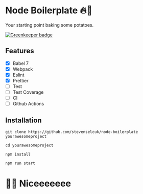 # Node Boilerplate 🔥🥔

Your starting point baking some potatoes.

[![Greenkeeper badge](https://badges.greenkeeper.io/stevenselcuk/node-boilerplate.svg)](https://greenkeeper.io/)

## Features

- [x] Babel 7
- [x] Webpack
- [x] Eslint 
- [x] Prettier
- [ ] Test
- [ ] Test Coverage
- [ ] CI
- [ ] Github Actions

## Installation

`git clone https://github.com/stevenselcuk/node-boilerplate yourawesomeproject`

`cd yourawesomeproject`

`npm install`

`npm run start`


# 🙌🏻 Niceeeeeee